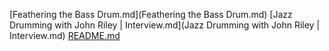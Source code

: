 [Feathering the Bass Drum.md](Feathering the Bass Drum.md)
[Jazz Drumming with John Riley | Interview.md](Jazz Drumming with John Riley | Interview.md)
[README.md](README.md)
